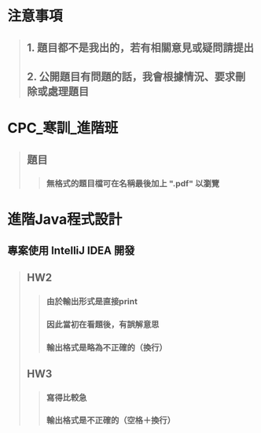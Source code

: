 # 注意事項
> ## 1. 題目都不是我出的，若有相關意見或疑問請提出
> ## 2. 公開題目有問題的話，我會根據情況、要求刪除或處理題目
##
# CPC_寒訓_進階班
> ## 題目
>> ### 無格式的題目檔可在名稱最後加上 ".pdf" 以瀏覽
##
# 進階Java程式設計
## 專案使用 IntelliJ IDEA 開發
> ## HW2
>> ### 由於輸出形式是直接print
>> ### 因此當初在看題後，有誤解意思
>> ### 輸出格式是略為不正確的（換行）
> ## HW3
>> ### 寫得比較急
>> ### 輸出格式是不正確的（空格＋換行）
